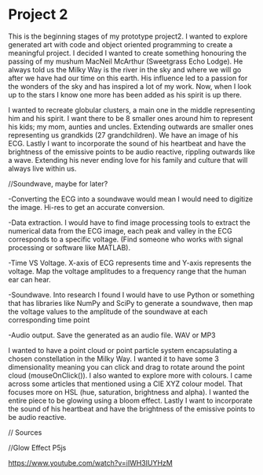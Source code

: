 # Project 2

This is the beginning stages of my prototype project2. I wanted to explore generated art with code and object oriented programming to create a meaningful project. I decided I wanted to create something honouring the passing of my mushum MacNeil McArthur (Sweetgrass Echo Lodge). He always told us the Milky Way is the river in the sky and where we will go after we have had our time on this earth. His influence led to a passion for the wonders of the sky and has inspired a lot of my work. Now, when I look up to the stars I know one more has been added as his spirit is up there. 

I wanted to recreate globular clusters, a main one in the middle representing him and his spirit. I want there to be 8 smaller ones around him to represent his kids; my mom, aunties and uncles. Extending outwards are smaller ones representing us grandkids (27 grandchildren). We have an image of his ECG. Lastly I want to incorporate the sound of his heartbeat and have the brightness of the emissive points to be audio reactive, rippling outwards like a wave. Extending his never ending love for his family and culture that will always live within us. 

//Soundwave, maybe for later?

-Converting the ECG into a soundwave would mean I would need to digitize the image. Hi-res to get an accurate conversion.

-Data extraction. I would have to find image processing tools to extract the numerical data from the ECG image, each peak and valley in the ECG corresponds to a specific voltage. (Find someone who works with signal processing or software like MATLAB).

-Time VS Voltage. X-axis of ECG represents time and Y-axis represents the voltage. Map the voltage amplitudes to a frequency range that the human ear can hear.

-Soundwave. Into research I found I would have to use Python or something that has libraries like NumPy and SciPy to generate a soundwave, then map the voltage values to the amplitude of the soundwave at each corresponding time point

-Audio output. Save the generated as an audio file. WAV or MP3


I wanted to have a point cloud or point particle system encapsulating a chosen constellation in the Milky Way. I wanted it to have some 3 dimensionality meaning you can click and drag to rotate around the point cloud (mouseOnClick()). I also wanted to explore more with colours. I came across some articles that mentioned using a CIE XYZ colour model. That focuses more on HSL (hue, saturation, brightness and alpha). I wanted the entire piece to be glowing using a bloom effect. Lastly I want to incorporate the sound of his heartbeat and have the brightness of the emissive points to be audio reactive. 


// Sources 

//Glow Effect P5js

https://www.youtube.com/watch?v=iIWH3IUYHzM 